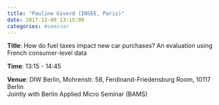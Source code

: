 ```yaml
---
title: "Pauline Givord (INSEE, Paris)"
date: 2017-12-08 13:15:00
categories: #seminar
---
```


**Title**: How do fuel taxes impact new car purchases? An evaluation using French consumer-level data  

**Time**: 13:15 - 14:45  

**Venue**: DIW Berlin, Mohrenstr. 58, Ferdinand-Friedensburg Room, 10117 Berlin  
Jointly with Berlin Applied Micro Seminar (BAMS)
